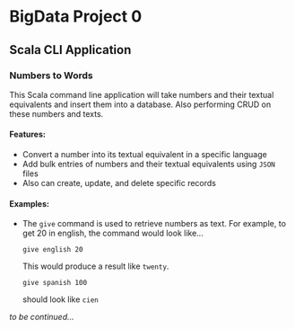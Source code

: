 # BigData Project 0
## Scala CLI Application
### Numbers to Words
This Scala command line application will take numbers and their textual equivalents and insert them into a database. Also performing CRUD on these numbers and texts.

#### Features:
- Convert a number into its textual equivalent in a specific language
- Add bulk entries of numbers and their textual equivalents using `JSON` files
- Also can create, update, and delete specific records

#### Examples:

- The `give` command is used to retrieve numbers as text. For example, to get 20 in english, the command would look like...
  ```
  give english 20
  ```
  This would produce a result like `twenty`.
  ```
  give spanish 100
  ```
  should look like `cien`

_to be continued..._